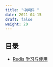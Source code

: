 ```yaml
---
title: "中间件 "
date: 2021-04-15
draft: false
weight: 20
---
```






## 目录


* [Redis 学习与使用](redis)
